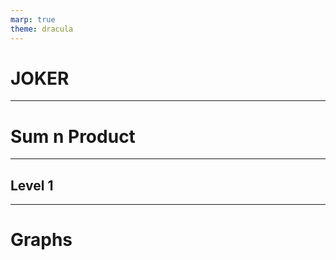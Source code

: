 ```yaml
---
marp: true
theme: dracula
---
```


<!-- _class: slide__title -->

# JOKER

---

<!-- _class: slide__section -->

# Sum n Product

---

<!-- _class: center-center -->

## Level 1

---

<!-- _class: slide__section -->

# Graphs
